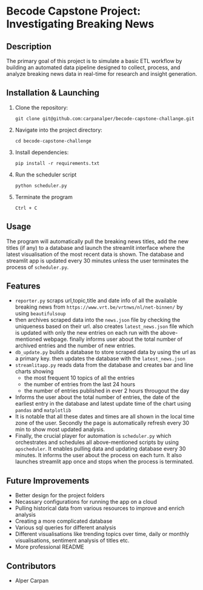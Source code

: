 # Becode Capstone Project: Investigating Breaking News

## Description
The primary goal of this project is to simulate a basic ETL workflow by building an automated data pipeline designed to collect, process, and analyze breaking news data in real-time for research and insight generation.  

## Installation & Launching
1. Clone the repository:
   ```
   git clone git@github.com:carpanalper/becode-capstone-challange.git
   ```
2. Navigate into the project directory:
   ```
   cd becode-capstone-challenge
   ```
3. Install dependencies:
   ```
   pip install -r requirements.txt
   ```
4. Run the scheduler script 
   ```
   python scheduler.py
   ```
5. Terminate the program
   ```
   Ctrl + C
   ```

## Usage
The program will automatically pull the breaking news titles, add the new titles (if any) to a database and launch the streamlit interface where the latest visualisation of the most recent data is shown. The database and streamlit app is updated every 30 minutes unless the user terminates the process of `scheduler.py`.

## Features
- `reporter.py` scraps url,topic,title and date info of all the available breaking news from `https://www.vrt.be/vrtnws/nl/net-binnen/` by using `beautifulsoup`
- then archives scraped data into the `news.json` file by checking the uniqueness based on their url. also creates `latest_news.json` file which is updated with only the new entries on each run with the above-mentioned webpage. finally informs user about the total number of archived entries and the number of new entries.
- `db_update.py` builds a database to store scraped data by using the url as a primary key. then updates the database with the `latest_news.json`  
- `streamlitapp.py` reads data from the database and creates bar and line charts showing
   - the most frequent 10 topics of all the entries
   - the number of entries from the last 24 hours 
   - the number of entries published in ever 2 hours througout the day 
- Informs the user about the total number of entries, the date of the earliest entry in the database and latest update time of the chart using `pandas` and `matplotlib`
- It is notable that all these dates and times are all shown in the local time zone of the user. Secondly the page is automatically refresh every 30 min to show most updated analysis.
- Finally, the crucial player for automation is `scheduler.py` which orchestrates and schedules all above-mentioned scripts by using `apscheduler`. It enables pulling data and updating database every 30 minutes. It informs the user about the process on each turn. It also launches streamlit app once and stops when the process is terminated. 

## Future Improvements  
- Better design for the project folders
- Necassary configurations for running the app on a cloud
- Pulling historical data from various resources to improve and enrich analysis
- Creating a more complicated database
- Various sql queries for different analysis
- Different visualisations like trending topics over time, daily or monthly visualisations, sentiment analysis of titles etc.
- More professional README

## Contributors
- Alper Carpan 
